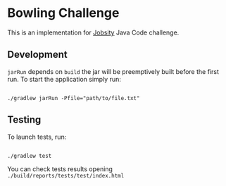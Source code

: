 # Bowling Challenge

This is an implementation for [Jobsity](https://www.jobsity.com/) Java Code challenge.

## Development

`jarRun` depends on `build` the jar will be preemptively built before the first run.
To start the application simply run:

```shell

./gradlew jarRun -Pfile="path/to/file.txt"
```


## Testing

To launch tests, run:

```shell

./gradlew test
```

You can check tests results opening `./build/reports/tests/test/index.html`
